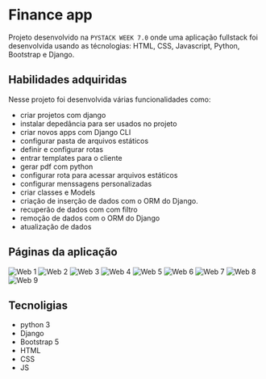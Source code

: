 # Finance app

Projeto desenvolvido na `PYSTACK WEEK 7.0` onde uma aplicação fullstack foi 
desenvolvida usando as técnologias: HTML, CSS, Javascript, Python, Bootstrap e Django. 

## Habilidades adquiridas
Nesse projeto foi desenvolvida várias funcionalidades como:
- criar projetos com django
- instalar depedância para ser usados no projeto
- criar novos apps com Django CLI
- configurar pasta de arquivos estáticos
- definir e configurar rotas
- entrar templates para o cliente
- gerar pdf com python
- configurar rota para acessar arquivos estáticos
- configurar menssagens personalizadas
- criar classes e Models
- criação de inserção de dados com o ORM do Django.
- recuperão de dados com com filtro
- remoção de dados com o ORM do Django
- atualização de dados

## Páginas da aplicação

![Web 1](https://github.com/jeandossantos/assets/blob/master/finace.py/Desktop%20-%201.png)
![Web 2](https://github.com/jeandossantos/assets/blob/master/finace.py/Desktop%20-%202.png)
![Web 3](https://github.com/jeandossantos/assets/blob/master/finace.py/Desktop%20-%203.png)
![Web 4](https://github.com/jeandossantos/assets/blob/master/finace.py/Desktop%20-%204.png)
![Web 5](https://github.com/jeandossantos/assets/blob/master/finace.py/Desktop%20-%205.png)
![Web 6](https://github.com/jeandossantos/assets/blob/master/finace.py/Desktop%20-%206.png)
![Web 7](https://github.com/jeandossantos/assets/blob/master/finace.py/Desktop%20-%207.png)
![Web 8](https://github.com/jeandossantos/assets/blob/master/finace.py/Desktop%20-%208.png)
![Web 9](https://github.com/jeandossantos/assets/blob/master/finace.py/Desktop%20-%209.png)

## Tecnoligias
- python 3
- Django
- Bootstrap 5
- HTML
- CSS
- JS
